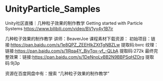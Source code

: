 # UnityParticle_Samples

Unity社区直播｜几种粒子效果的制作教学 Getting started with Particle Systems
https://www.bilibili.com/video/BV1yy4y1B7ir


几种粒子效果的制作教学 讲师：BeaverJoe
课程素材下载资源：
初始项目：链接:https://pan.baidu.com/s/1e8QPZ_ZEEHlkZXtTgNBZLw 提取码:bxrc
纹理：链接:https://pan.baidu.com/s/1lRqa4Y_BjyTqx-vf_-QLbA 提取码:272k
最终完整效果：链接:https://pan.baidu.com/s/1DeNnoLvBB2N9BBPSqHZOrg 提取码:9j3p


资源在百度网盘中有：搜索  “几种粒子效果的制作教学”